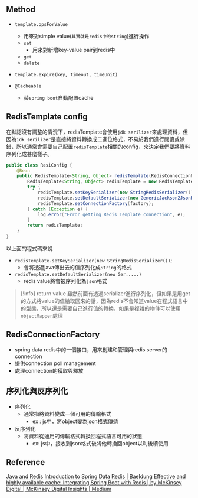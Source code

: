 
## Method

+ `template.opsForValue` 
	+ 用來對simple value(`其實就是redis中的string`)進行操作
	+ `set`
		+ 用來對新增key-value pair到redis中
	+ `get`
	+ `delete`

+ `template.expire(key, timeout, timeUnit)`

+ `@Cacheable`
	+ 替`spring boot`自動配置cache


## RedisTemplate config

在默認沒有調整的情況下，redisTemplate會使用`jdk serilizer`來處理資料，但因為`jdk serilizer`是直接將資料轉換成二進位格式，不易於我們進行閱讀或除錯，所以通常會需要自己配置`redisTemplate`相關的config，來決定我們要將資料序列化成甚麼樣子。

```java
public class ResiConfig {  
    @Bean  
    public RedisTemplate<String, Object> redisTemplate(RedisConnectionFactory factory) {  
        RedisTemplate<String, Object> redisTemplate = new RedisTemplate<>();  
        try {  
            redisTemplate.setKeySerializer(new StringRedisSerializer());  
            redisTemplate.setDefaultSerializer(new GenericJackson2JsonRedisSerializer());  
            redisTemplate.setConnectionFactory(factory);  
        } catch (Exception e) {  
            log.error("Error getting Redis Template connection", e);  
        }  
        return redisTemplate;  
    }  
}
```


以上面的程式碼來說
+ `redisTemplate.setKeySerializer(new StringRedisSerializer())`;
	+ 會將透過java傳出去的值序列化成`String`的格式
+ `redisTemplate.setDefaultSerializer(new Ger.....)`
	+ redis value將會被序列化為`json`格式


>[!info] return value
>雖然前面有透過serializer進行序列化，但如果是用get的方式將value的值給取回來的話，因為redis不會知道value在程式語言中的型態，所以還是需要自己進行值的轉換，如果是複雜的物件可以使用`objectMapper`處理 


## RedisConnectionFactory

+ spring data redis中的一個接口，用來創建和管理與redis server的connection
+ 提供connection poll management
+ 處理connection的獲取與釋放

## 序列化與反序列化

+ 序列化
	+ 通常指將資料變成一個可用的傳輸格式
		+ ex : js中，將object變為json格式傳遞
+ 反序列化
	+ 將資料從通用的傳輸格式轉換回程式語言可用的狀態
		+ ex: js中，接收到json格式後將他轉換回object以利後續使用

## Reference

[Java and Redis](https://redis.io/learn/develop/java/getting-started)
[Introduction to Spring Data Redis | Baeldung](https://www.baeldung.com/spring-data-redis-tutorial)
[Effective and highly available cache: Integrating Spring Boot with Redis | by McKinsey Digital | McKinsey Digital Insights | Medium](https://medium.com/digital-mckinsey/effective-and-highly-available-cache-integrating-spring-boot-with-redis-2e21c5cec8bd)


